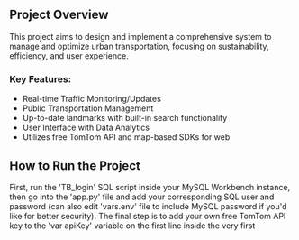 ## Project Overview
This project aims to design and implement a comprehensive system to manage and optimize urban transportation, focusing on sustainability, efficiency, and user experience.

### Key Features:
- Real-time Traffic Monitoring/Updates
- Public Transportation Management
- Up-to-date landmarks with built-in search functionality
- User Interface with Data Analytics
- Utilizes free TomTom API and map-based SDKs for web

## How to Run the Project
First, run the 'TB_login' SQL script inside your MySQL Workbench instance, then go into the 'app.py' file and add your corresponding SQL user and password
(can also edit 'vars.env' file to include MySQL password if you'd like for better security). The final step is to add your own free TomTom API key to the
'var apiKey' variable on the first line inside the very first <script> tags of the index.html file. From there you can run the application on your localhost,
where it can be accessed over port 5000
